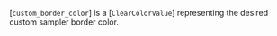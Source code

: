 [`custom_border_color`] is a [`ClearColorValue`] representing the
desired custom sampler border color.